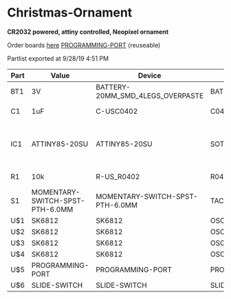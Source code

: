 # Christmas-Ornament
**CR2032 powered, attiny controlled, Neopixel ornament**

Order boards [here](https://oshpark.com/shared_projects/MGq1ECv4 "https://oshpark.com/shared_projects/MGq1ECv4")
[PROGRAMMING-PORT](https://github.com/nmorgret/Attiny-Port.git "https://github.com/nmorgret/Attiny-Port.git") (reuseable)

Partlist exported at 9/28/19 4:51 PM

|Part|Value|Device|Package|Description||
|---|---|---|---|---|---|
|BT1|3V|BATTERY-20MM_SMD_4LEGS_OVERPASTE|BATTCON_20MM_4LEGS_OVERPASTE|Battery - Single Cell||
|C1|1uF|C-USC0402|C0402|CAPACITOR, American symbol||
|IC1|ATTINY85-20SU|ATTINY85-20SU|SOT127P798X216-8N|MICROCHIP - ATTINY85-20SU - MICROCONTROLLER MCU, 8 BIT, ATTINY, 20MHZ, SOIC-8||
|R1|10k|R-US_R0402|R0402|RESISTOR, American symbol||
|S1|MOMENTARY-SWITCH-SPST-PTH-6.0MM|MOMENTARY-SWITCH-SPST-PTH-6.0MM|TACTILE_SWITCH_PTH_6.0MM|Momentary Switch (Pushbutton) - SPST||
|U$1|SK6812|SK6812|OSCL320P500X500X160-4N|||
|U$2|SK6812|SK6812|OSCL320P500X500X160-4N|||
|U$3|SK6812|SK6812|OSCL320P500X500X160-4N|||
|U$4|SK6812|SK6812|OSCL320P500X500X160-4N|||
|U$5|PROGRAMMING-PORT|PROGRAMMING-PORT|PROGRAMMING-PORT|||
|U$6|SLIDE-SWITCH|SLIDE-SWITCH|SLIDE-SWITCH|||
